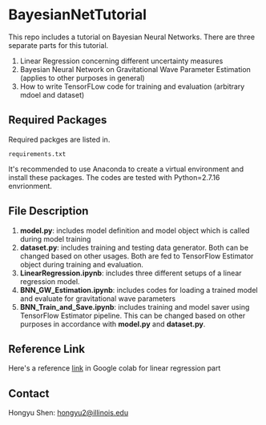 # BayesianNetTutorial

This repo includes a tutorial on Bayesian Neural Networks. There are three separate parts for this tutorial.
1. Linear Regression concerning different uncertainty measures
2. Bayesian Neural Network on Gravitational Wave Parameter Estimation (applies to other purposes in general)
3. How to write TensorFLow code for training and evaluation (arbitrary mdoel and dataset)


## Required Packages
Required packges are listed in.
```
requirements.txt
```
It's recommended to use Anaconda to create a virtual environment and install these packages. The codes are tested with Python=2.7.16 envrionment.

## File Description

1. **model.py**: includes model definition and model object which is called during model training
2. **dataset.py**: includes training and testing data generator. Both can be changed based on other usages. Both are fed to TensorFlow Estimator object during training and evaluation.
3. **LinearRegression.ipynb**: includes three different setups of a linear regression model. 
4. **BNN_GW_Estimation.ipynb**: includes codes for loading a trained model and evaluate for gravitational wave parameters
5. **BNN_Train_and_Save.ipynb**: includes training and model saver using TensorFlow Estimator pipeline. This can be changed based on other purposes in accordance with **model.py** and **dataset.py**.



## Reference Link

Here's a reference [link](https://colab.research.google.com/github/tensorflow/probability/blob/master/tensorflow_probability/examples/jupyter_notebooks/Probabilistic_Layers_Regression.ipynb#scrollTo=TLZ97_V4PP-f) in Google colab for linear regression part


## Contact

Hongyu Shen: hongyu2@illinois.edu
